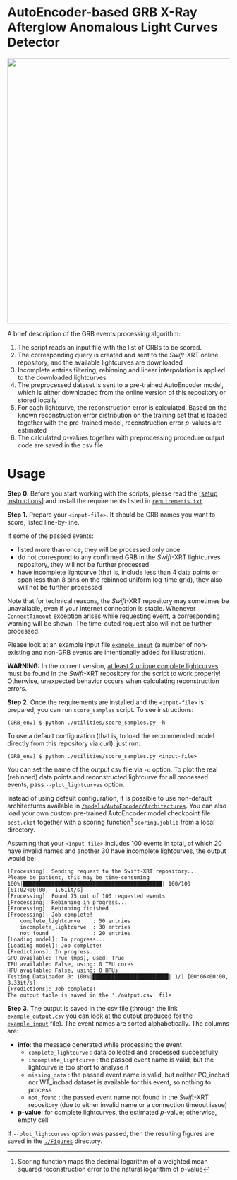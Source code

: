 # AutoEncoder-based GRB X-Ray Afterglow Anomalous Light Curves Detector
<img src="/figures/grbpipeline.png" width=800 height=600/>

A brief description of the GRB events processing algorithm:
1. The script reads an input file with the list of GRBs to be scored.
2. The corresponding query is created and sent to the *Swift*-XRT online repository, and the available lightcurves are downloaded
3. Incomplete entries filtering, rebinning and linear interpolation is applied to the downloaded lightcurves
4. The preprocessed dataset is sent to a pre-trained AutoEncoder model, which is either downloaded from the online version of this repository or stored locally
5. For each lightcurve, the reconstruction error is calculated. Based on the known reconstruction error distribution on the training set that is loaded together with the pre-trained model, reconstruction error $p$-values are estimated
6. The calculated $p$-values together with preprocessing procedure output code are saved in the csv file

# Usage
**Step 0.**
Before you start working with the scripts, please read the <a href="/README.md/#setup"> [setup instructions]</a> and install the requirements listed in [`requirements.txt`](requirements.txt)

**Step 1.** Prepare your `<input-file>`. It should be GRB names you want to score, listed line-by-line. 

If some of the passed events:
- listed more than once, they will be processed only once
- do not correspond to any confirmed GRB in the *Swift*-XRT lightcurves repository, they will not be further processed
- have incomplete lightcurve (that is, include less than 4 data points or span less than 8 bins on the rebinned uniform log-time grid), they also will not be further processed

Note that for technical reasons, the *Swift*-XRT repository may sometimes be unavailable, even if your internet connection is stable. Whenever `ConnectTimeout` exception arises while requesting event, a corresponding warning will be shown. The time-outed request also will not be further processed.

Please look at an example input file [`example_input`](example_input) (a number of non-existing and non-GRB events are intentionally added for illustration).

**WARNING:** In the current version, <ins>at least 2 unique complete lightcurves</ins> must be found in the *Swift*-XRT repository for the script to work properly! Otherwise, unexpected behavior occurs when calculating reconstruction errors.

**Step 2.** Once the requirements are installed and the `<input-file>` is prepared, you can run `score_samples` script. To see instructions:
```
(GRB_env) $ python ./utilities/score_samples.py -h
```
To use a default configuration (that is, to load the recommended model directly from this repository via curl), just run:
```
(GRB_env) $ python ./utilities/score_samples.py <input-file>
```
You can set the name of the output csv file via `-o` option. To plot the real (rebinned) data points and reconstructed lightcurve for all processed events, pass `--plot_lightcurves` option.

Instead of using default configuration, it is possible to use non-default architectures available in [`/models/AutoEncoder/Architectures`](/models/AutoEncoder/Architectures). You can also load your own custom pre-trained AutoEncoder model checkpoint file `best.ckpt` together with a scoring function[^1] `scoring.joblib` from a local directory.

Assuming that your `<input-file>` includes 100 events in total, of which 20 have invalid names and another 30 have incomplete lightcurves, the output would be:
```
[Processing]: Sending request to the Swift-XRT repository...
Please be patient, this may be time-consuming
100%|████████████████████████████████████████████| 100/100 [01:02<00:00,  1.61it/s]
[Processing]: Found 75 out of 100 requested events
[Processing]: Rebinning in progress...
[Processing]: Rebinning finished
[Processing]: Job complete!
    complete_lightcurve    : 50 entries
    incomplete_lightcurve  : 30 entries
    not_found              : 20 entries
[Loading model]: In progress...
[Loading model]: Job complete!
[Predictions]: In progress...
GPU available: True (mps), used: True
TPU available: False, using: 0 TPU cores
HPU available: False, using: 0 HPUs
Testing DataLoader 0: 100%|████████████████████████| 1/1 [00:06<00:00,  8.33it/s]
[Predictions]: Job complete!
The output table is saved in the './output.csv' file
```
**Step 3.** The output is saved in the csv file (through the link [`example_output.csv`](example_output.csv) you can look at the output produced for the [`example_input`](example_input) file). The event names are sorted alphabetically. The columns are: 
- **info**: the message generated while processing the event
  - `complete_lightcurve` : data collected and processed successfully
  - `incomplete_lightcurve` : the passed event name is valid, but the lightcurve is too short to analyse it
  - `missing_data` : the passed event name is valid, but neither PC_incbad nor WT_incbad dataset is available for this event, so nothing to process
  - `not_found` : the passed event name not found in the *Swift*-XRT repository (due to either invalid name or a connection timeout issue)
- **p-value**: for complete lightcurves, the estimated $p$-value; otherwise, empty cell

If `--plot_lightcurves` option was passed, then the resulting figures are saved in the [`./Figures`](./Figures) directory.

[^1]: Scoring function maps the decimal logarithm of a weighted mean squared reconstruction error to the natural logarithm of $p$-value
